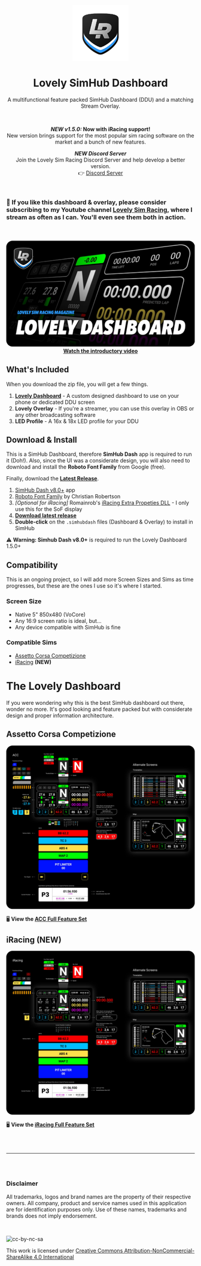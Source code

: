 <p align="center">
<img width="150" height="150" alt="Lovely Sim Racing" src="images/lr-logo-small.png">
</p>

<h1 align="center">Lovely SimHub Dashboard</h1>

<p align="center">
A multifunctional feature packed SimHub Dashboard (DDU) and a matching Stream Overlay.
</p>
 
<br/>

<div align="center">
<p><strong><em>NEW v1.5.0:</em> Now with iRacing support!</strong><br/>
New version brings support for the most popular sim racing software on the market and a bunch of new features.</p>
 
<p><strong><em>NEW Discord Server</em></strong><br/>
Join the Lovely Sim Racing Discord Server and help develop a better version.<br/>
👉 <a href="http://j76.me/LSRDiscord">Discord Server</a></p>
</div>
 
<br/>

### 🔌 If you like this dashboard & overlay, please consider subscribing to my Youtube channel [Lovely Sim Racing](http://j76.me/LSR), where I stream as often as I can. You'll even see them both in action.

<br/>

<h4 align="center">
<a href="https://youtu.be/_XAIlmhVY0s">
<img src="images/youtube-cover.png" /><br/>
Watch the introductory video
</a>
</h4> 

## What's Included
When you download the zip file, you will get a few things. 

1. [**Lovely Dashboard**](#the-lovely-dashboard) - A custom designed dashboard to use on your phone or dedicated DDU screen
2. **Lovely Overlay** - If you're a streamer, you can use this overlay in OBS or any other broadcasting software
3. **LED Profile** - A 16x & 18x LED profile for your DDU

## Download & Install
This is a SimHub Dashboard, therefore **SimHub Dash** app is required to run it (Doh!). Also, since the UI was a considerate design, you will also need to download and install the **Roboto Font Family** from Google (free).

Finally, download the [**Latest Release**](https://github.com/cdemetriadis/lovely-dashboard/releases). 

1. [SimHub Dash v8.0+](https://www.simhubdash.com) app
2. [Roboto Font Family](https://fonts.google.com/specimen/Roboto) by Christian Robertson
3. *[Optional for iRacing]* Romainrob's [iRacing Extra Propeties DLL](https://drive.google.com/drive/folders/1AiIWHviD4j-_D-zgRrjJU1AFhJ_xmass) - I only use this for the SoF display
4. [**Download latest release**](https://github.com/cdemetriadis/lovely-dashboard/releases)
5. **Double-click** on the `.simhubdash` files (Dashboard & Overlay) to install in SimHub

:warning: **Warning: Simhub Dash v8.0+** is required to run the Lovely Dashboard 1.5.0+
 
## Compatibility
This is an ongoing project, so I will add more Screen Sizes and Sims as time progresses, but these are the ones I use so it's where I started.

### Screen Size
* Native 5" 850x480 (VoCore)
* Any 16:9 screen ratio is ideal, but...
* Any device compatible with SimHub is fine

### Compatible Sims
* [Assetto Corsa Competizione](#assetto-corsa-competizione)
* [iRacing](#iracing-new) **(NEW)**


# The Lovely Dashboard
If you were wondering why this is the best SimHub dashboard out there, wonder no more. It's good looking and feature packed but with considerate design and proper information architecture. 

## Assetto Corsa Competizione

[![Basic Feature Set](images/AllFeatures-ACC.jpg)](acc/features-acc.md)

🖥 **View the [ACC Full Feature Set](acc/features-acc.md)**

## iRacing (**NEW**)

[![iRacinf Full Feature Set](images/AllFeatures-iRacing.jpg)](iRacing/features-iracing.md)

🖥 **View the [iRacing Full Feature Set](iRacing/features-iracing.md)**

<br/><br/>

---

<br/><br/>

### Disclaimer

All trademarks, logos and brand names are the property of their respective owners. All company, product and service names used in this application are for identification purposes only. Use of these names, trademarks and brands does not imply endorsement.

<br/>

![cc-by-nc-sa](https://mirrors.creativecommons.org/presskit/buttons/88x31/svg/by-nc-sa.svg)

This work is licensed under [Creative Commons Attribution-NonCommercial-ShareAlike 4.0 International](http://creativecommons.org/licenses/by-nc-sa/4.0/)
